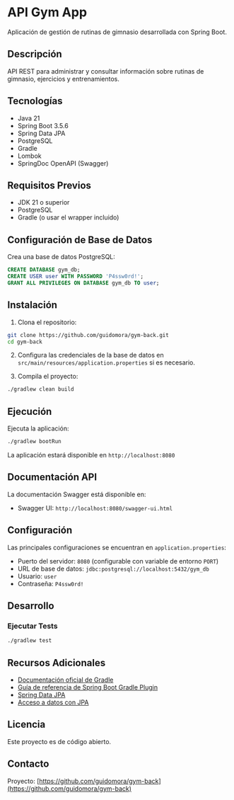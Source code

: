 # API Gym App

Aplicación de gestión de rutinas de gimnasio desarrollada con Spring Boot.

## Descripción

API REST para administrar y consultar información sobre rutinas de gimnasio, ejercicios y entrenamientos.

## Tecnologías

- Java 21
- Spring Boot 3.5.6
- Spring Data JPA
- PostgreSQL
- Gradle
- Lombok
- SpringDoc OpenAPI (Swagger)

## Requisitos Previos

- JDK 21 o superior
- PostgreSQL
- Gradle (o usar el wrapper incluido)

## Configuración de Base de Datos

Crea una base de datos PostgreSQL:

```sql
CREATE DATABASE gym_db;
CREATE USER user WITH PASSWORD 'P4ssw0rd!';
GRANT ALL PRIVILEGES ON DATABASE gym_db TO user;
```

## Instalación

1. Clona el repositorio:
```bash
git clone https://github.com/guidomora/gym-back.git
cd gym-back
```

2. Configura las credenciales de la base de datos en `src/main/resources/application.properties` si es necesario.

3. Compila el proyecto:
```bash
./gradlew clean build
```

## Ejecución

Ejecuta la aplicación:

```bash
./gradlew bootRun
```

La aplicación estará disponible en `http://localhost:8080`

## Documentación API

La documentación Swagger está disponible en:
- Swagger UI: `http://localhost:8080/swagger-ui.html`

## Configuración

Las principales configuraciones se encuentran en `application.properties`:

- Puerto del servidor: `8080` (configurable con variable de entorno `PORT`)
- URL de base de datos: `jdbc:postgresql://localhost:5432/gym_db`
- Usuario: `user`
- Contraseña: `P4ssw0rd!`

## Desarrollo

### Ejecutar Tests

```bash
./gradlew test
```

## Recursos Adicionales

- [Documentación oficial de Gradle](https://docs.gradle.org)
- [Guía de referencia de Spring Boot Gradle Plugin](https://docs.spring.io/spring-boot/3.5.6/gradle-plugin)
- [Spring Data JPA](https://docs.spring.io/spring-boot/3.5.6/reference/data/sql.html#data.sql.jpa-and-spring-data)
- [Acceso a datos con JPA](https://spring.io/guides/gs/accessing-data-jpa/)

## Licencia

Este proyecto es de código abierto.

## Contacto

Proyecto: [https://github.com/guidomora/gym-back](https://github.com/guidomora/gym-back)

